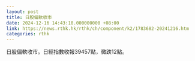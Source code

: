 ```yaml
---
layout: post
title: 日股偏軟收市
date: 2024-12-16 14:43:10.000000000 +08:00
link: https://news.rthk.hk/rthk/ch/component/k2/1783682-20241216.htm
categories: rthk
---
```


日股偏軟收市。日經指數收報39457點，微跌12點。
